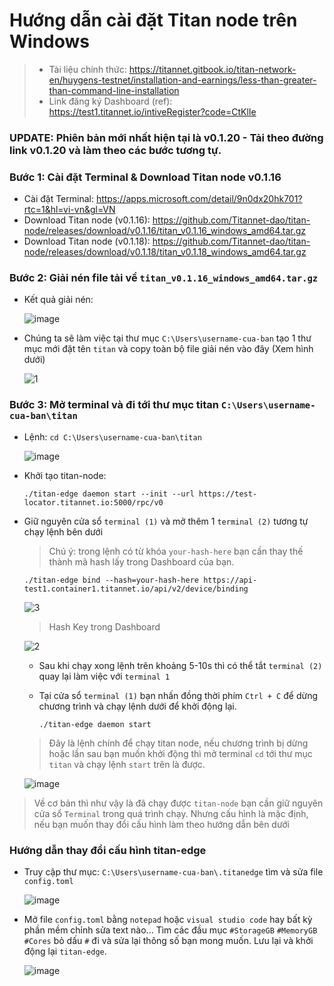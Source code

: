 # Hướng dẫn cài đặt Titan node trên Windows
> - Tài liệu chính thức: https://titannet.gitbook.io/titan-network-en/huygens-testnet/installation-and-earnings/less-than-greater-than-command-line-installation
> - Link đăng ký Dashboard (ref): https://test1.titannet.io/intiveRegister?code=CtKlIe

### UPDATE: Phiên bản mới nhất hiện tại là v0.1.20 - Tải theo đường link v0.1.20 và làm theo các bước tương tự.
### Bước 1: Cài đặt Terminal & Download Titan node v0.1.16
  - Cài đặt Terminal: https://apps.microsoft.com/detail/9n0dx20hk701?rtc=1&hl=vi-vn&gl=VN
  - Download Titan node (v0.1.16): https://github.com/Titannet-dao/titan-node/releases/download/v0.1.16/titan_v0.1.16_windows_amd64.tar.gz
  - Download Titan node (v0.1.18): https://github.com/Titannet-dao/titan-node/releases/download/v0.1.18/titan_v0.1.18_windows_amd64.tar.gz
### Bước 2: Giải nén file tải về `titan_v0.1.16_windows_amd64.tar.gz`
- Kết quả giải nén:
  
  ![image](https://github.com/vinatechpro/titan-install/assets/149946061/8cd22c7a-13ea-49c9-85ca-9a17d2006498)
- Chúng ta sẽ làm việc tại thư mục `C:\Users\username-cua-ban` tạo 1 thư mục mới đặt tên `titan` và copy toàn bộ file giải nén vào đây (Xem hình dưới)
  
    ![1](https://github.com/vinatechpro/titan-install/assets/149946061/28ead3d1-9784-4549-a30b-7565a5f58304)
### Bước 3: Mở terminal và đi tới thư mục titan `C:\Users\username-cua-ban\titan`
- Lệnh: `cd C:\Users\username-cua-ban\titan`
  
  ![image](https://github.com/vinatechpro/titan-install/assets/149946061/5ba39289-9dc4-4258-9da4-839d51e3843d)

- Khởi tạo titan-node:

  ```
  ./titan-edge daemon start --init --url https://test-locator.titannet.io:5000/rpc/v0
  ```

- Giữ nguyên cửa sổ `terminal (1)` và mở thêm 1 `terminal (2)` tương tự chạy lệnh bên dưới
  > Chú ý: trong lệnh có từ khóa `your-hash-here` bạn cần thay thế thành mã hash lấy trong Dashboard của bạn.

  ```
  ./titan-edge bind --hash=your-hash-here https://api-test1.container1.titannet.io/api/v2/device/binding
  ```
  ![3](https://github.com/vinatechpro/titan-install/assets/149946061/be95ec0d-7411-4c17-8503-3c8e950c9558)


  > Hash Key trong Dashboard
  
  ![2](https://github.com/vinatechpro/titan-install/assets/149946061/45fbfe66-4b17-44cc-a96c-5bfbc86d92c2)

  - Sau khi chạy xong lệnh trên khoảng 5-10s thì có thể tắt `terminal (2)` quay lại làm việc với `terminal 1`
  - Tại cửa sổ `terminal (1)` bạn nhấn đồng thời phím `Ctrl + C` để dừng chương trình và chạy lệnh dưới để khởi động lại.

    ```
    ./titan-edge daemon start
    ```
  
  > Đây là lệnh chính để chạy titan node, nếu chương trình bị dừng hoặc lần sau bạn muốn khởi động thì mở terminal `cd` tới thư mục `titan` và chạy lệnh `start` trên là được.

  ![image](https://github.com/vinatechpro/titan-install/assets/149946061/3bf7bac7-98fe-4ec5-a30d-68d4d55a05e2)


> Về cơ bản thì như vậy là đã chạy được `titan-node` bạn cần giữ nguyên cửa sổ `Terminal` trong quá trình chạy. Nhưng cấu hình là mặc định, nếu bạn muốn thay đổi cấu hình làm theo hướng dẫn bên dưới

### Hướng dẫn thay đổi cấu hình titan-edge
  - Truy cập thư mục: `C:\Users\username-cua-ban\.titanedge` tìm và sửa file `config.toml`
    
    ![image](https://github.com/vinatechpro/titan-install/assets/149946061/a7015dcd-1acf-4645-b694-3e3ba83b8688)
  - Mở file `config.toml` bằng `notepad` hoặc `visual studio code` hay bất kỳ phần mềm chỉnh sửa text nào... Tìm các đầu mục `#StorageGB` `#MemoryGB` `#Cores` bỏ dấu `#` đi và sửa lại thông số bạn mong muốn. Lưu lại và khởi động lại `titan-edge`.

    ![image](https://github.com/vinatechpro/titan-install/assets/149946061/6fda401d-d8ef-4615-8932-65faeea4b334)

